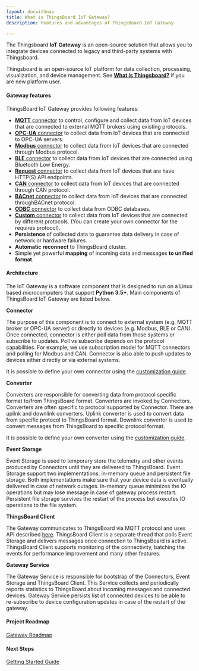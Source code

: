 ```yaml
---
layout: docwithnav
title: What is ThingsBoard IoT Gateway?
description: Features and advantages of ThingsBoard IoT Gateway

---
```


The Thingsboard **IoT Gateway** is an open-source solution that allows you to integrate devices connected to legacy and third-party systems with Thingsboard.  

Thingsboard is an open-source IoT platform for data collection, processing, visualization, and device management. See [**What is Thingsboard?**](https://thingsboard.io/docs/getting-started-guides/what-is-thingsboard/) if you are new platform user.  

<object width="80%" data="/images/gateway/python-gateway-animd-ff.svg"></object>

#### Gateway features

ThingsBoard IoT Gateway provides following features:

 - [**MQTT** connector](/docs/iot-gateway/config/mqtt/) to control, configure and collect data from IoT devices that are connected to external MQTT brokers using existing protocols.
 - [**OPC-UA** connector](/docs/iot-gateway/config/opc-ua/) to collect data from IoT devices that are connected to OPC-UA servers.
 - [**Modbus** connector](/docs/iot-gateway/config/modbus/) to collect data from IoT devices that are connected through Modbus protocol.
 - [**BLE** connector](/docs/iot-gateway/config/ble/) to collect data from IoT devices that are connected using Bluetooth Low Energy.
 - [**Request** connector](/docs/iot-gateway/config/request/) to collect data from IoT devices that are have HTTP(S) API endpoints.
 - [**CAN** connector](/docs/iot-gateway/config/can/) to collect data from IoT devices that are connected through CAN protocol.
 - [**BACnet** connector](/docs/iot-gateway/config/bacnet/) to collect data from IoT devices that are connected throughBACnet protocol.
 - [**ODBC** connector](https://thingsboard.io/docs/iot-gateway/config/odbc/) to collect data from ODBC databases.
 - [**Custom** connector](/docs/iot-gateway/custom/) to collect data from IoT devices that are connected by different protocols. (You can create your own connector for the requires protocol).
 - **Persistence** of collected data to guarantee data delivery in case of network or hardware failures.
 - **Automatic reconnect** to ThingsBoard cluster.
 - Simple yet powerful **mapping** of incoming data and messages **to unified format**.


#### Architecture

The IoT Gateway is a software component that is designed to run on a Linux based microcomputers that support **Python 3.5+**.
Main components of ThingsBoard IoT Gateway are listed below.

**Connector**

The purpose of this component is to connect to external system (e.g. MQTT broker or OPC-UA server) or directly to devices (e.g. Modbus, BLE or CAN).
Once connected, connector is either poll data from those systems or subscribe to updates. Poll vs subscribe depends on the protocol capabilities. 
For example, we use subscription model for MQTT connectors and polling for Modbus and CAN. 
Connector is also able to push updates to devices either directly or via external systems.

It is possible to define your own connector using the [customization guide](/docs/iot-gateway/custom/).

**Converter**   
 
Converters are responsible for converting data from protocol specific format to/from ThingsBoard format.
Converters are invoked by Connectors. Converters are often specific to protocol supported by Connector.
There are uplink and downlink converters. Uplink converter is used to convert data from specific protocol to ThingsBoard format.
Downlink converter is used to convert messages from ThingsBoard to specific protocol format.

It is possible to define your own converter using the [customization guide](/docs/iot-gateway/custom/).

**Event Storage**

Event Storage is used to temporary store the telemetry and other events produced by Connectors until they are delivered to ThingsBoard.
Event Storage support two implementations: in-memory queue and persistent file storage. 
Both implementations make sure that your device data is eventually delivered in case of network outages.
In-memory queue minimizes the IO operations but may lose message in case of gateway process restart.  
Persistent file storage survives the restart of the process but executes IO operations to the file system.

**ThingsBoard Client**

The Gateway communicates to ThingsBoard via MQTT protocol and uses API described [here](/docs/reference/gateway-mqtt-api/).
ThingsBoard Client is a separate thread that polls Event Storage and delivers messages once connection to ThingsBoard is active.  
ThingsBoard Client supports monitoring of the connectivity, batching the events for performance improvement and many other features.

**Gateway Service**

The Gateway Service is responsible for bootstrap of the Connectors, Event Storage and ThingsBoard Client. 
This Service collects and periodically reports statistics to ThingsBoard about incoming messages and connected devices.
Gateway Service persists list of connected devices to be able to re-subscribe to device configuration updates in case of the restart of the gateway. 

#### Project Roadmap

<p><a href="/docs/iot-gateway/roadmap" class="button">Gateway Roadmap</a></p>

#### Next Steps

<p><a href="/docs/iot-gateway/getting-started" class="button">Getting Started Guide</a></p>

